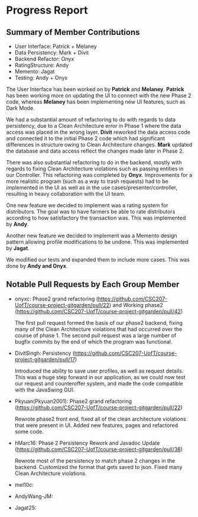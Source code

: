 # Progress Report

## Summary of Member Contributions
- User Interface: Patrick + Melaney
- Data Persistency: Mark + Divit
- Backend Refactor: Onyx
- RatingStructure: Andy
- Memento: Jagat
- Testing: Andy + Onyx

The User Interface has been worked on by **Patrick** and **Melaney**. 
**Patrick** has been working more on updating the UI to connect with the new Phase
2 code, whereas **Melaney** has been implementing new UI features, such as Dark Mode.

We had a substantial amount of refactoring to do with regards to data persistency,
due to a Clean Architecture error in Phase 1 where the data access was placed in the
wrong layer. **Divit** reworked the data access code and connected it to the initial Phase
2 code which had significant differences in structure owing to Clean Architecture
changes. **Mark** updated the database and data access reflect the changes made
later in Phase 2.

There was also substantial refactoring to do in the backend, mostly with regards to
fixing Clean Architecture violations such as passing entities in our Controller.
This refactoring was completed by **Onyx**. Improvements for a more realistic
program (such as a way to trash requests) had to be implemented in the UI as well as
in the use cases/presenter/controller, resulting in heavy collaboration with the UI
team.

One new feature we decided to implement was a rating system for distributors.
The goal was to have farmers be able to rate distributors according to how 
satisfactory the transaction was. This was implemented by **Andy**.

Another new feature we decided to implement was a Memento design pattern
allowing profile modifications to be undone. This was implemented by **Jagat**.

We modified our tests and expanded them to include more cases.
This was done by **Andy and Onyx**.

## Notable Pull Requests by Each Group Member
- onyxc: Phase2 grand refactoring 
(https://github.com/CSC207-UofT/course-project-gitgarden/pull/22) and 
Working phase2 (https://github.com/CSC207-UofT/course-project-gitgarden/pull/42)

  The first pull request formed the basis of our phase2 backend, fixing many of
the Clean Architecture violations that had occurred over the course of phase 1. 
The second pull request was a large number of bugfix commits by the end of which 
the program was functional.

- DivitSingh: Persistency 
(https://github.com/CSC207-UofT/course-project-gitgarden/pull/17)

  Introduced the ability to save user profiles, as well as request details. This
was a huge step forward in our application, as we could now test our request and
counteroffer system, and made the code compatible with the JavaSwing GUI.

- Pkyuan(Pkyuan2001): Phase2 grand refactoring (https://github.com/CSC207-UofT/course-project-gitgarden/pull/22)

  Rewrote phase2 front end, fixed all of the clean architecture violations that were present in UI. Added new features, pages and refactored some code.

- hMarc16: Phase 2 Persistency Rework and Javadoc Update (https://github.com/CSC207-UofT/course-project-gitgarden/pull/38)

  Rewrote most of the persistency to match phase 2 changes in the backend. Customized the format that gets saved to json. Fixed many Clean Architecture violations.

- mel10c:

- AndyWang-JM:

- Jagat25:
